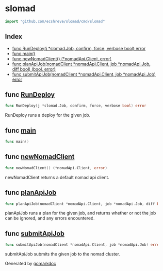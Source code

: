 <!-- Code generated by gomarkdoc. DO NOT EDIT -->

# slomad

```go
import "github.com/ecshreve/slomad/cmd/slomad"
```

## Index

- [func RunDeploy(j *slomad.Job, confirm, force, verbose bool) error](<#func-rundeploy>)
- [func main()](<#func-main>)
- [func newNomadClient() (*nomadApi.Client, error)](<#func-newnomadclient>)
- [func planApiJob(nomadClient *nomadApi.Client, job *nomadApi.Job, diff bool) (bool, error)](<#func-planapijob>)
- [func submitApiJob(nomadClient *nomadApi.Client, job *nomadApi.Job) error](<#func-submitapijob>)


## func [RunDeploy](<https://github.com/ecshreve/slomad/blob/main/cmd/slomad/deploy.go#L15>)

```go
func RunDeploy(j *slomad.Job, confirm, force, verbose bool) error
```

RunDeploy runs a deploy for the given job.

## func [main](<https://github.com/ecshreve/slomad/blob/main/cmd/slomad/main.go#L12>)

```go
func main()
```

## func [newNomadClient](<https://github.com/ecshreve/slomad/blob/main/cmd/slomad/deploy.go#L46>)

```go
func newNomadClient() (*nomadApi.Client, error)
```

newNomadClient returns a default nomad api client.

## func [planApiJob](<https://github.com/ecshreve/slomad/blob/main/cmd/slomad/deploy.go#L59>)

```go
func planApiJob(nomadClient *nomadApi.Client, job *nomadApi.Job, diff bool) (bool, error)
```

planApiJob runs a plan for the given job, and returns whether or not the job can be ignored, and any errors encountered.

## func [submitApiJob](<https://github.com/ecshreve/slomad/blob/main/cmd/slomad/deploy.go#L81>)

```go
func submitApiJob(nomadClient *nomadApi.Client, job *nomadApi.Job) error
```

submitApiJob submits the given job to the nomad cluster.



Generated by [gomarkdoc](<https://github.com/princjef/gomarkdoc>)
